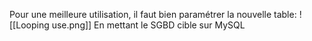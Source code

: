 
Pour une meilleure utilisation, il faut bien paramétrer la nouvelle table:
![[Looping use.png]]
En mettant le SGBD cible sur MySQL